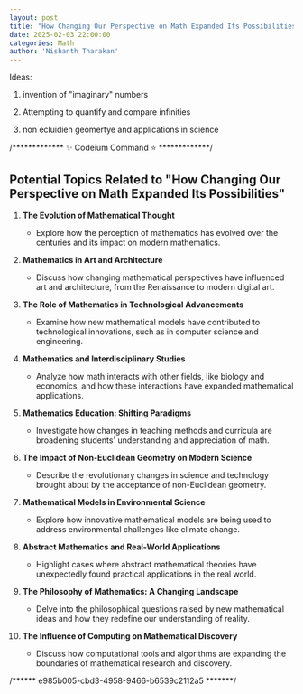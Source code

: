 ```yaml
---
layout: post
title: "How Changing Our Perspective on Math Expanded Its Possibilities"
date: 2025-02-03 22:00:00
categories: Math
author: 'Nishanth Tharakan'
---
```


Ideas:

1. invention of "imaginary" numbers

2. Attempting to quantify and compare infinities

3. non ecluidien geomertye and applications in science



/*************  ✨ Codeium Command ⭐  *************/
## Potential Topics Related to "How Changing Our Perspective on Math Expanded Its Possibilities"

1. **The Evolution of Mathematical Thought**
   - Explore how the perception of mathematics has evolved over the centuries and its impact on modern mathematics.

2. **Mathematics in Art and Architecture**
   - Discuss how changing mathematical perspectives have influenced art and architecture, from the Renaissance to modern digital art.

3. **The Role of Mathematics in Technological Advancements**
   - Examine how new mathematical models have contributed to technological innovations, such as in computer science and engineering.

4. **Mathematics and Interdisciplinary Studies**
   - Analyze how math interacts with other fields, like biology and economics, and how these interactions have expanded mathematical applications.

5. **Mathematics Education: Shifting Paradigms**
   - Investigate how changes in teaching methods and curricula are broadening students' understanding and appreciation of math.

6. **The Impact of Non-Euclidean Geometry on Modern Science**
   - Describe the revolutionary changes in science and technology brought about by the acceptance of non-Euclidean geometry.

7. **Mathematical Models in Environmental Science**
   - Explore how innovative mathematical models are being used to address environmental challenges like climate change.

8. **Abstract Mathematics and Real-World Applications**
   - Highlight cases where abstract mathematical theories have unexpectedly found practical applications in the real world.

9. **The Philosophy of Mathematics: A Changing Landscape**
   - Delve into the philosophical questions raised by new mathematical ideas and how they redefine our understanding of reality.

10. **The Influence of Computing on Mathematical Discovery**
    - Discuss how computational tools and algorithms are expanding the boundaries of mathematical research and discovery.

/******  e985b005-cbd3-4958-9466-b6539c2112a5  *******/